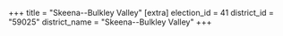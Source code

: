+++
title = "Skeena--Bulkley Valley"
[extra]
election_id = 41
district_id = "59025"
district_name = "Skeena--Bulkley Valley"
+++
